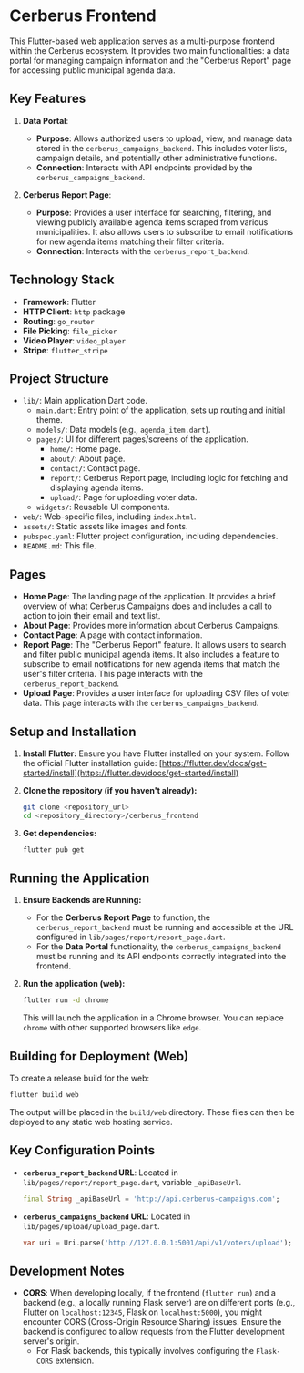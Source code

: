 # Cerberus Frontend

This Flutter-based web application serves as a multi-purpose frontend within the Cerberus ecosystem. It provides two main functionalities: a data portal for managing campaign information and the "Cerberus Report" page for accessing public municipal agenda data.

## Key Features

1.  **Data Portal**:
    *   **Purpose**: Allows authorized users to upload, view, and manage data stored in the `cerberus_campaigns_backend`. This includes voter lists, campaign details, and potentially other administrative functions.
    *   **Connection**: Interacts with API endpoints provided by the `cerberus_campaigns_backend`.

2.  **Cerberus Report Page**:
    *   **Purpose**: Provides a user interface for searching, filtering, and viewing publicly available agenda items scraped from various municipalities. It also allows users to subscribe to email notifications for new agenda items matching their filter criteria.
    *   **Connection**: Interacts with the `cerberus_report_backend`.

## Technology Stack

*   **Framework**: Flutter
*   **HTTP Client**: `http` package
*   **Routing**: `go_router`
*   **File Picking**: `file_picker`
*   **Video Player**: `video_player`
*   **Stripe**: `flutter_stripe`

## Project Structure

*   `lib/`: Main application Dart code.
    *   `main.dart`: Entry point of the application, sets up routing and initial theme.
    *   `models/`: Data models (e.g., `agenda_item.dart`).
    *   `pages/`: UI for different pages/screens of the application.
        *   `home/`: Home page.
        *   `about/`: About page.
        *   `contact/`: Contact page.
        *   `report/`: Cerberus Report page, including logic for fetching and displaying agenda items.
        *   `upload/`: Page for uploading voter data.
    *   `widgets/`: Reusable UI components.
*   `web/`: Web-specific files, including `index.html`.
*   `assets/`: Static assets like images and fonts.
*   `pubspec.yaml`: Flutter project configuration, including dependencies.
*   `README.md`: This file.

## Pages

*   **Home Page**: The landing page of the application. It provides a brief overview of what Cerberus Campaigns does and includes a call to action to join their email and text list.
*   **About Page**: Provides more information about Cerberus Campaigns.
*   **Contact Page**: A page with contact information.
*   **Report Page**: The "Cerberus Report" feature. It allows users to search and filter public municipal agenda items. It also includes a feature to subscribe to email notifications for new agenda items that match the user's filter criteria. This page interacts with the `cerberus_report_backend`.
*   **Upload Page**: Provides a user interface for uploading CSV files of voter data. This page interacts with the `cerberus_campaigns_backend`.

## Setup and Installation

1.  **Install Flutter:**
    Ensure you have Flutter installed on your system. Follow the official Flutter installation guide: [https://flutter.dev/docs/get-started/install](https://flutter.dev/docs/get-started/install)

2.  **Clone the repository (if you haven't already):**
    ```bash
    git clone <repository_url>
    cd <repository_directory>/cerberus_frontend
    ```

3.  **Get dependencies:**
    ```bash
    flutter pub get
    ```

## Running the Application

1.  **Ensure Backends are Running:**
    *   For the **Cerberus Report Page** to function, the `cerberus_report_backend` must be running and accessible at the URL configured in `lib/pages/report/report_page.dart`.
    *   For the **Data Portal** functionality, the `cerberus_campaigns_backend` must be running and its API endpoints correctly integrated into the frontend.

2.  **Run the application (web):**
    ```bash
    flutter run -d chrome
    ```
    This will launch the application in a Chrome browser. You can replace `chrome` with other supported browsers like `edge`.

## Building for Deployment (Web)

To create a release build for the web:
```bash
flutter build web
```
The output will be placed in the `build/web` directory. These files can then be deployed to any static web hosting service.

## Key Configuration Points

*   **`cerberus_report_backend` URL**: Located in `lib/pages/report/report_page.dart`, variable `_apiBaseUrl`.
    ```dart
    final String _apiBaseUrl = 'http://api.cerberus-campaigns.com';
    ```
*   **`cerberus_campaigns_backend` URL**: Located in `lib/pages/upload/upload_page.dart`.
    ```dart
    var uri = Uri.parse('http://127.0.0.1:5001/api/v1/voters/upload');
    ```

## Development Notes

*   **CORS**: When developing locally, if the frontend (`flutter run`) and a backend (e.g., a locally running Flask server) are on different ports (e.g., Flutter on `localhost:12345`, Flask on `localhost:5000`), you might encounter CORS (Cross-Origin Resource Sharing) issues. Ensure the backend is configured to allow requests from the Flutter development server's origin.
    *   For Flask backends, this typically involves configuring the `Flask-CORS` extension.